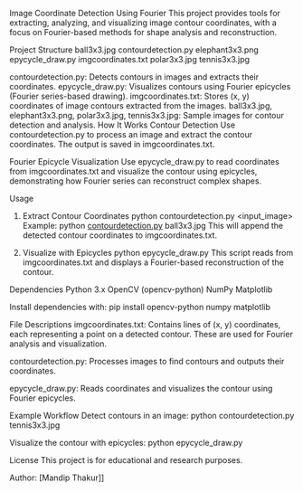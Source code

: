 Image Coordinate Detection Using Fourier
This project provides tools for extracting, analyzing, and visualizing image contour coordinates, with a focus on Fourier-based methods for shape analysis and reconstruction.

Project Structure
ball3x3.jpg
contourdetection.py
elephant3x3.png
epycycle_draw.py
imgcoordinates.txt
polar3x3.jpg
tennis3x3.jpg


contourdetection.py: Detects contours in images and extracts their coordinates.
epycycle_draw.py: Visualizes contours using Fourier epicycles (Fourier series-based drawing).
imgcoordinates.txt: Stores (x, y) coordinates of image contours extracted from the images.
ball3x3.jpg, elephant3x3.png, polar3x3.jpg, tennis3x3.jpg: Sample images for contour detection and analysis.
How It Works
Contour Detection
Use contourdetection.py to process an image and extract the contour coordinates. The output is saved in imgcoordinates.txt.

Fourier Epicycle Visualization
Use epycycle_draw.py to read coordinates from imgcoordinates.txt and visualize the contour using epicycles, demonstrating how Fourier series can reconstruct complex shapes.

Usage
1. Extract Contour Coordinates
   python contourdetection.py <input_image>
Example:
python [contourdetection.py](http://_vscodecontentref_/11) ball3x3.jpg
This will append the detected contour coordinates to imgcoordinates.txt.

2. Visualize with Epicycles
   python epycycle_draw.py
This script reads from imgcoordinates.txt and displays a Fourier-based reconstruction of the contour.

Dependencies
Python 3.x
OpenCV (opencv-python)
NumPy
Matplotlib

Install dependencies with:
pip install opencv-python numpy matplotlib

File Descriptions
imgcoordinates.txt:
Contains lines of (x, y) coordinates, each representing a point on a detected contour. These are used for Fourier analysis and visualization.

contourdetection.py:
Processes images to find contours and outputs their coordinates.

epycycle_draw.py:
Reads coordinates and visualizes the contour using Fourier epicycles.

Example Workflow
Detect contours in an image:
python contourdetection.py tennis3x3.jpg

Visualize the contour with epicycles:
python epycycle_draw.py

License
This project is for educational and research purposes.

Author:
[Mandip Thakur]]
